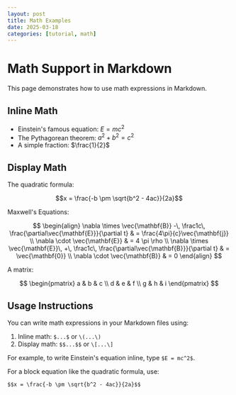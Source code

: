 ```yaml
---
layout: post
title: Math Examples
date: 2025-03-18
categories: [tutorial, math]
---
```


# Math Support in Markdown

This page demonstrates how to use math expressions in Markdown.

## Inline Math

- Einstein's famous equation: $E = mc^2$
- The Pythagorean theorem: $a^2 + b^2 = c^2$
- A simple fraction: $\frac{1}{2}$

## Display Math

The quadratic formula:

$$x = \frac{-b \pm \sqrt{b^2 - 4ac}}{2a}$$

Maxwell's Equations:

$$
\begin{align}
\nabla \times \vec{\mathbf{B}} -\, \frac1c\, \frac{\partial\vec{\mathbf{E}}}{\partial t} & = \frac{4\pi}{c}\vec{\mathbf{j}} \\
\nabla \cdot \vec{\mathbf{E}} & = 4 \pi \rho \\
\nabla \times \vec{\mathbf{E}}\, +\, \frac1c\, \frac{\partial\vec{\mathbf{B}}}{\partial t} & = \vec{\mathbf{0}} \\
\nabla \cdot \vec{\mathbf{B}} & = 0
\end{align}
$$

A matrix:

$$
\begin{pmatrix}
a & b & c \\
d & e & f \\
g & h & i
\end{pmatrix}
$$

## Usage Instructions

You can write math expressions in your Markdown files using:

1. Inline math: `$...$` or `\(...\)`
2. Display math: `$$...$$` or `\[...\]`

For example, to write Einstein's equation inline, type `$E = mc^2$`.

For a block equation like the quadratic formula, use:

```
$$x = \frac{-b \pm \sqrt{b^2 - 4ac}}{2a}$$
```
